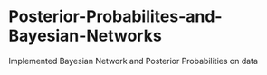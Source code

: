 # Posterior-Probabilites-and-Bayesian-Networks
Implemented Bayesian Network and Posterior Probabilities on data
